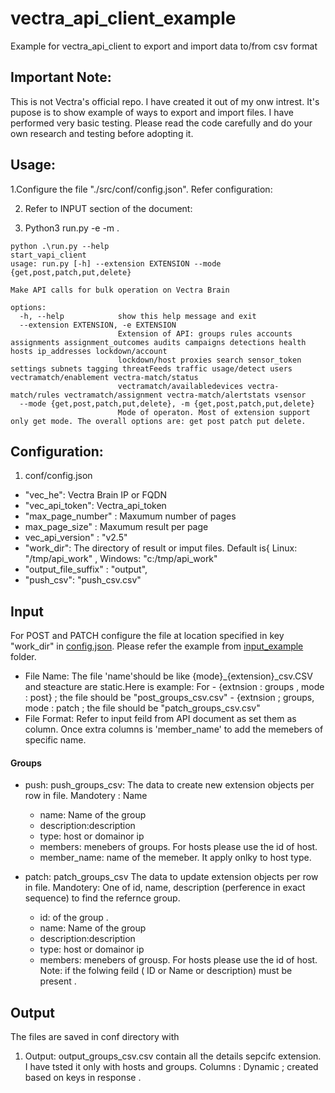 # vectra_api_client_example
Example for vectra_api_client to export and import data to/from csv format

## Important Note: 
  This is not Vectra's official repo. I have created it out of my onw intrest. It's  pupose is to show example of ways to export and import files. I have performed very basic testing. Please read the code carefully and do your own research and testing before adopting it. 



## Usage:
  1.Configure the file "./src/conf/config.json". Refer configuration:
  
  2.  Refer to INPUT section of the document:
 
  4.  Python3 run.py  -e <extension> -m <mode>.
     
```
python .\run.py --help
start_vapi_client
usage: run.py [-h] --extension EXTENSION --mode {get,post,patch,put,delete}

Make API calls for bulk operation on Vectra Brain

options:
  -h, --help            show this help message and exit
  --extension EXTENSION, -e EXTENSION
                        Extension of API: groups rules accounts assignments assignment_outcomes audits campaigns detections health hosts ip_addresses lockdown/account
                        lockdown/host proxies search sensor_token settings subnets tagging threatFeeds traffic usage/detect users vectramatch/enablement vectra-match/status      
                        vectramatch/availabledevices vectra-match/rules vectramatch/assignment vectra-match/alertstats vsensor
  --mode {get,post,patch,put,delete}, -m {get,post,patch,put,delete}
                        Mode of operaton. Most of extension support only get mode. The overall options are: get post patch put delete.
```  


## Configuration:
  1. conf/config.json
- "vec_he": Vectra Brain IP or FQDN
- "vec_api_token": Vectra_api_token
-  "max_page_number" : Maxumum number of pages 
-   max_page_size" : Maxumum result per page
-   vec_api_version" :  "v2.5"
- "work_dir": The directory of result or imput files. Default is{ Linux: "/tmp/api_work" , Windows: "c:/tmp/api_work" 
- "output_file_suffix" : "output",
- "push_csv": "push_csv.csv"

## Input
For POST and PATCH configure the file at location specified in key "work_dir" in [config.json](/src/conf/config.json). Please refer the example from [input_example](input_example) folder.
- File Name: The file 'name'should be like {mode}_{extension}_csv.CSV and steacture are static.Here is example:
        For
       - {extnsion : groups , mode : post} ;  the file should be "post_groups_csv.csv"
       - {extnsion ; groups,  mode : patch ;  the file should be "patch_groups_csv.csv"
- File Format: Refer to input feild from API document as set them as column.
  Once extra columns is 'member_name' to add the memebers of specific name.

#### Groups
* push: push_groups_csv: The data to create new extension objects per row in file.
  Mandotery : Name
  * name: Name of the group
  * description:description
  * type: host or domainor ip
  * members: menebers of groups. For hosts please use the id of host.
  * member_name: name of the memeber. It apply onlky to host type.
    
* patch: patch_groups_csv The data to update extension objects per row in file.
  Mandotery: One of id, name, description (perference in exact sequence) to find the refernce group.
  * id: of the group .
  * name: Name of the group
  * description:description
  * type: host or domainor ip
  * members: menebers of grousp. For hosts please use the id of host.
     Note: if the folwing feild ( ID or Name or description) must be present .

## Output
  The files are saved in conf directory with 
  1. Output: output_groups_csv.csv contain all the details sepcifc extension. I have tsted it only with hosts and groups.
     Columns : Dynamic ; created based on keys in response .  

